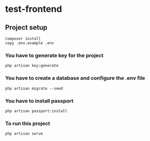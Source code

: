 # test-frontend

## Project setup
```
Composer install
copy .env.example .env
```

### You have to generate key for the project
```
php artisan key:generate
```

### You have to create a database and configure the .env file
```
php artisan migrate --seed
```

### You have to install passport
```
php artisan passport:install
```

### To run this project
```
php artisan serve
```
